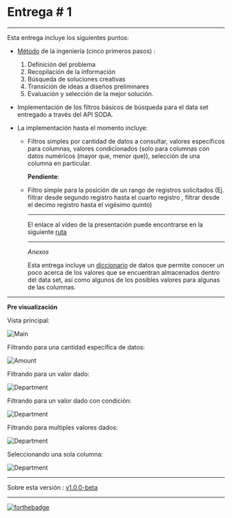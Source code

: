 # Entrega # 1

_______________________________________________________________

Esta entrega incluye los siguientes puntos:

- [Método](https://github.com/backtojuan/HarvestingForTheFuture/tree/master/docs/1st-delivery/E1-Gonzalez-Lectamo-Salinas-Valencia.pdf) de la ingeniería (cinco primeros pasos) : 

  1. Definición del problema 
  2. Recopilación de la información 
  3. Búsqueda de soluciones creativas 
  4. Transición de ideas a diseños preliminares
  5.  Evaluación y selección de la mejor solución.

- Implementación de los filtros básicos de búsqueda para el data set entregado a través del API SODA.

- La implementación hasta el momento incluye:

  - Filtros simples por cantidad de datos a consultar, valores específicos para columnas, valores condicionados (solo para columnas con datos numéricos (mayor que, menor que)), selección de una columna en particular.

    **Pendiente**:

  - Filtro simple para la posición de un rango de registros solicitados (Ej. filtrar desde segundo registro hasta el cuarto registro , filtrar desde el decimo registro hasta el vigésimo quinto)

    _______________

    El enlace al video de la presentación puede encontrarse en la siguiente [ruta](https://youtu.be/CGrg7A6ZSnA) 
    
    ________
    
    *Anexos*
    
    Esta entrega incluye un [diccionario](https://github.com/backtojuan/HarvestingForTheFuture/tree/master/docs/1st-delivery/DataDictionary.xlsx) de datos que permite conocer un poco acerca de los valores que se encuentran almacenados dentro del data set, así como algunos de los posibles valores para algunas de las columnas.

_____________________________

**Pre visualización**

Vista principal:

![Main](overview/main-overview-v1.0.0-beta.PNG)

Filtrando para una cantidad específica de datos:

![Amount](overview/amount-overview-v1.0.0-beta.PNG)

Filtrando para un valor dado:

![Department](overview/department-overview-v1.0.0-beta.PNG)

Filtrando para un valor dado con condición:

![Department](overview/concentration-overview-v1.0.0-beta.PNG)

Filtrando para multiples valores dados:

![Department](overview/mutiple-overview-v1.0.0-beta.PNG)

Seleccionando una sola columna:

![Department](overview/oneselected-overview-v1.0.0-beta.PNG)

_____________________

Sobre esta versión : [v1.0.0-beta](https://github.com/backtojuan/HarvestingForTheFuture/tree/v1.0.0-beta) 

____________

[![forthebadge](https://forthebadge.com/images/badges/made-with-c-sharp.svg)](https://forthebadge.com)